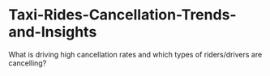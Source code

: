 # Taxi-Rides-Cancellation-Trends-and-Insights
What is driving high cancellation rates and which types of riders/drivers are cancelling?
